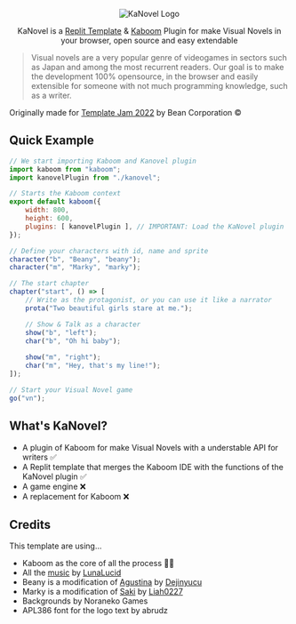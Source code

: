<p align="center">
	<img src="https://imgur.com/g5mjs4C.png" alt="KaNovel Logo" align="center">
	<p align="center">
		KaNovel is a <a href="https://replit.com">Replit Template</a> & <a href="https://kaboomjs.com">Kaboom</a> Plugin for make Visual Novels in your browser, open source and easy extendable
	</p>
</p>

> Visual novels are a very popular genre of videogames in sectors such as Japan and among the most recurrent readers.
> Our goal is to make the development 100% opensource, in the browser and easily extensible for someone with not much programming knowledge, such as a writer.

Originally made for [Template Jam 2022](https://blog.replit.com/template-jam) by Bean Corporation ©️

## Quick Example
```js 
// We start importing Kaboom and Kanovel plugin
import kaboom from "kaboom";
import kanovelPlugin from "./kanovel";

// Starts the Kaboom context
export default kaboom({
    width: 800,
    height: 600,
    plugins: [ kanovelPlugin ], // IMPORTANT: Load the KaNovel plugin
});

// Define your characters with id, name and sprite
character("b", "Beany", "beany");
character("m", "Marky", "marky");

// The start chapter 
chapter("start", () => [
    // Write as the protagonist, or you can use it like a narrator
    prota("Two beautiful girls stare at me.");

    // Show & Talk as a character
    show("b", "left");
    char("b", "Oh hi baby");
 
    show("m", "right");
    char("m", "Hey, that's my line!");
]);

// Start your Visual Novel game
go("vn");
```

## What's KaNovel?
* A plugin of Kaboom for make Visual Novels with a understable API for writers ✅
* A Replit template that merges the Kaboom IDE with the functions of the KaNovel plugin ✅
* A game engine ❌
* A replacement for Kaboom ❌

## Credits
This template are using...

* Kaboom as the core of all the process 🕵🏻
* All the [music](https://lunalucid.itch.io/free-creative-commons-bgm-collection) by [LunaLucid](https://lunalucid.itch.io/)
* Beany is a modification of [Agustina](https://dejinyucu.itch.io/agustina-visual-novel-sprite) by [Dejinyucu](https://dejinyucu.itch.io)
* Marky is a modification of [Saki](https://liah0227.itch.io/saki) by [Liah0227](https://liah0227.itch.io)
* Backgrounds by Noraneko Games
* APL386 font for the logo text by abrudz